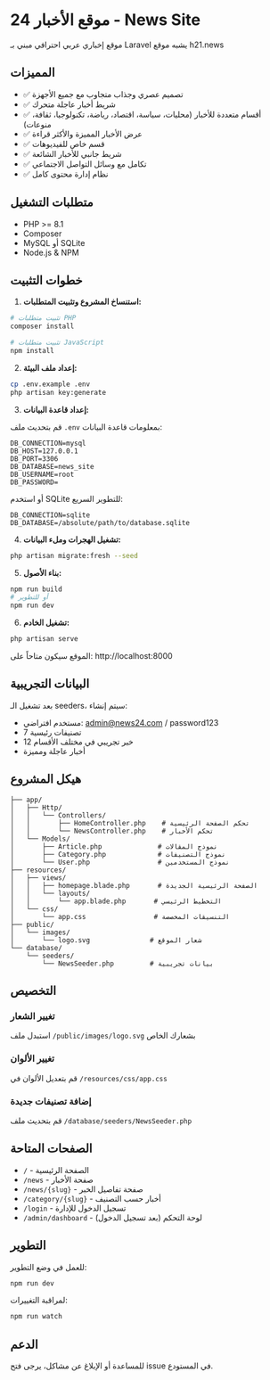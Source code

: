 # موقع الأخبار 24 - News Site

موقع إخباري عربي احترافي مبني بـ Laravel يشبه موقع h21.news

## المميزات

- ✅ تصميم عصري وجذاب متجاوب مع جميع الأجهزة
- ✅ شريط أخبار عاجلة متحرك
- ✅ أقسام متعددة للأخبار (محليات، سياسة، اقتصاد، رياضة، تكنولوجيا، ثقافة، منوعات)
- ✅ عرض الأخبار المميزة والأكثر قراءة
- ✅ قسم خاص للفيديوهات
- ✅ شريط جانبي للأخبار الشائعة
- ✅ تكامل مع وسائل التواصل الاجتماعي
- ✅ نظام إدارة محتوى كامل

## متطلبات التشغيل

- PHP >= 8.1
- Composer
- MySQL أو SQLite
- Node.js & NPM

## خطوات التثبيت

1. **استنساخ المشروع وتثبيت المتطلبات:**
```bash
# تثبيت متطلبات PHP
composer install

# تثبيت متطلبات JavaScript
npm install
```

2. **إعداد ملف البيئة:**
```bash
cp .env.example .env
php artisan key:generate
```

3. **إعداد قاعدة البيانات:**

قم بتحديث ملف `.env` بمعلومات قاعدة البيانات:
```
DB_CONNECTION=mysql
DB_HOST=127.0.0.1
DB_PORT=3306
DB_DATABASE=news_site
DB_USERNAME=root
DB_PASSWORD=
```

أو استخدم SQLite للتطوير السريع:
```
DB_CONNECTION=sqlite
DB_DATABASE=/absolute/path/to/database.sqlite
```

4. **تشغيل الهجرات وملء البيانات:**
```bash
php artisan migrate:fresh --seed
```

5. **بناء الأصول:**
```bash
npm run build
# أو للتطوير
npm run dev
```

6. **تشغيل الخادم:**
```bash
php artisan serve
```

الموقع سيكون متاحاً على: http://localhost:8000

## البيانات التجريبية

بعد تشغيل الـ seeders، سيتم إنشاء:
- مستخدم افتراضي: admin@news24.com / password123
- 7 تصنيفات رئيسية
- 12 خبر تجريبي في مختلف الأقسام
- أخبار عاجلة ومميزة

## هيكل المشروع

```
├── app/
│   ├── Http/
│   │   └── Controllers/
│   │       ├── HomeController.php    # تحكم الصفحة الرئيسية
│   │       └── NewsController.php    # تحكم الأخبار
│   └── Models/
│       ├── Article.php              # نموذج المقالات
│       ├── Category.php             # نموذج التصنيفات
│       └── User.php                 # نموذج المستخدمين
├── resources/
│   ├── views/
│   │   ├── homepage.blade.php       # الصفحة الرئيسية الجديدة
│   │   └── layouts/
│   │       └── app.blade.php       # التخطيط الرئيسي
│   └── css/
│       └── app.css                 # التنسيقات المخصصة
├── public/
│   └── images/
│       └── logo.svg               # شعار الموقع
└── database/
    └── seeders/
        └── NewsSeeder.php         # بيانات تجريبية
```

## التخصيص

### تغيير الشعار
استبدل ملف `/public/images/logo.svg` بشعارك الخاص

### تغيير الألوان
قم بتعديل الألوان في `/resources/css/app.css`

### إضافة تصنيفات جديدة
قم بتحديث ملف `/database/seeders/NewsSeeder.php`

## الصفحات المتاحة

- `/` - الصفحة الرئيسية
- `/news` - صفحة الأخبار
- `/news/{slug}` - صفحة تفاصيل الخبر
- `/category/{slug}` - أخبار حسب التصنيف
- `/login` - تسجيل الدخول للإدارة
- `/admin/dashboard` - لوحة التحكم (بعد تسجيل الدخول)

## التطوير

للعمل في وضع التطوير:
```bash
npm run dev
```

لمراقبة التغييرات:
```bash
npm run watch
```

## الدعم

للمساعدة أو الإبلاغ عن مشاكل، يرجى فتح issue في المستودع.